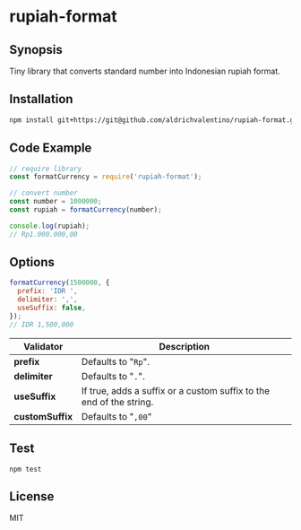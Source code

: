 # rupiah-format

## Synopsis
Tiny library that converts standard number into Indonesian rupiah format.

## Installation
```sh
npm install git+https://git@github.com/aldrichvalentino/rupiah-format.git
```

## Code Example
```js
// require library
const formatCurrency = require('rupiah-format');

// convert number
const number = 1000000;
const rupiah = formatCurrency(number);

console.log(rupiah);
// Rp1.000.000,00
```

## Options
```js
formatCurrency(1500000, {
  prefix: 'IDR ',
  delimiter: ',',
  useSuffix: false,
});
// IDR 1,500,000
```

Validator                       | Description
--------------------------------| --------------------------------------
**prefix**                      | Defaults to "`Rp`".
**delimiter**                   | Defaults to "`.`".
**useSuffix**                   | If true, adds a suffix or a custom suffix to the end of the string.
**customSuffix**                | Defaults to "`,00`" 

## Test
```
npm test
```

## License
MIT